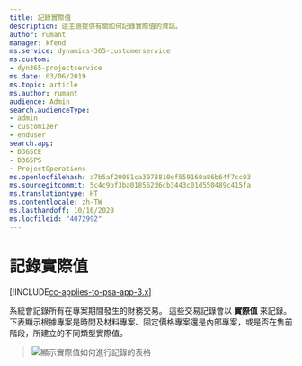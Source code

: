 ```yaml
---
title: 記錄實際值
description: 這主題提供有關如何記錄實際值的資訊。
author: rumant
manager: kfend
ms.service: dynamics-365-customerservice
ms.custom:
- dyn365-projectservice
ms.date: 03/06/2019
ms.topic: article
ms.author: rumant
audience: Admin
search.audienceType:
- admin
- customizer
- enduser
search.app:
- D365CE
- D365PS
- ProjectOperations
ms.openlocfilehash: a7b5af20081ca3978810ef559160a86b64f7cc03
ms.sourcegitcommit: 5c4c9bf3ba018562d6cb3443c01d550489c415fa
ms.translationtype: HT
ms.contentlocale: zh-TW
ms.lasthandoff: 10/16/2020
ms.locfileid: "4072992"
---
```

# <a name="recording-actuals"></a>記錄實際值 

[!INCLUDE[cc-applies-to-psa-app-3.x](../includes/cc-applies-to-psa-app-3x.md)]

系統會記錄所有在專案期間發生的財務交易。 這些交易記錄會以 **實際值** 來記錄。 下表顯示根據專案是時間及材料專案、固定價格專案還是內部專案，或是否在售前階段，所建立的不同類型實際值。

> ![顯示實際值如何進行記錄的表格](media/advanced-table2.png)
